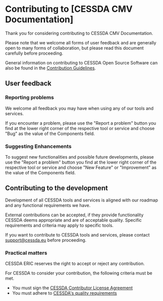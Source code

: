 # Contributing to [CESSDA CMV Documentation]

Thank you for considering contributing to CESSDA CMV Documentation.

Please note that we welcome all forms of user feedback and are generally open to many forms of collaboration,
but please read this document carefully before proceeding.

General information on contributing to CESSDA Open Source Software can also be found in the
[Contribution Guidelines](https://bitbucket.org/cessda/cessda.guidelines.public/src/master/CONTRIBUTING.md).

## User feedback

### Reporting problems

We welcome all feedback you may have when using any of our tools and services.

If you encounter a problem, please use the "Report a problem" button you find at the lower right corner of the respective tool or service
and choose "Bug" as the value of the Components field.

### Suggesting Enhancements

To suggest new functionalities and possible future developments,
please use the "Report a problem" button you find at the lower right corner of the respective tool or service
and choose "New Feature" or "Improvement" as the value of the Components field.

## Contributing to the development

Development of all CESSDA tools and services is aligned with our roadmap and any functional requirements we have.

External contributions can be accepted, if they provide functionality CESSDA deems appropriate and are of acceptable quality.
Specific requirements and criteria may apply to specific tools.

If you want to contribute to CESSDA tools and services, please contact support@cessda.eu before proceeding.

### Practical matters

CESSDA ERIC reserves the right to accept or reject any contribution.

For CESSDA to consider your contribution, the following criteria must be met.

* You must sign the [CESSDA Contributor License Agreement](https://bit.ly/contrib_req)
* You must adhere to [CESSDA's quality requirements](https://bitbucket.org/cessda/cessda.guidelines.public/src/master/quality.md)

